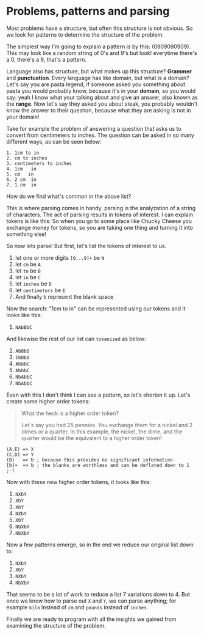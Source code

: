 # Problems, patterns and parsing

Most problems have a structure, but often this structure is not obvious. So we look for patterns to determine the structure of the problem.

The simplest way I'm going to explain a pattern is by this: (0909090909). This may look like a random string of 0's and 9's but look! everytime there's a 0, there's a 9, that's a pattern.

Language also has structure, but what makes up this structure? **Grammer** and **punctuation**. Every language has like domain, but what is a domain? Let's say you are pasta legend, if someone asked you something about pasta you would probably know, because it's in your **domain**, so you would say: yeah I know what your talking about and give an answer, also known as the **range**. Now let's say they asked you about steak, you probably wouldn't know the answer to their question, because what they are asking is not in your domain!

Take for example the problem of answering a question that asks us to convert from centimeters to inches. The question can be asked in so many different ways, as can be seen below:

```
1. 1cm to in
2. cm to inches
3. centimeters to inches
4. 1cm   in
5. cm   in
6. 2 cm  in
7. 1 cm  in
```

How do we find what's common in the above list?

This is where parsing comes in handy. parsing is the analyzation of a string of characters. The act of parsing results in tokens of interest. I can explain tokens is like this: So when you go to some place like Chucky Cheese you exchange money for tokens, so you are taking one thing and turning it into something else!

So now lets parse! But first, let's list the tokens of interest to us.

1. let one or more digits `[0...9]+` be `N`
2. let `cm` be `A`
3. let `to` be `B`
4. let `in` be `C`
5. let `inches` be `D`
6. let `centimeters` be `E`
7. And finally `␢` represent the blank space

Now the search: "1cm to in" can be represented using our tokens and it looks like this:

1. `NA␢B␢C`

And likewise the rest of our list can `tokenized` as below:

2. `A␢B␢D`
3. `E␢B␢D`
4. `A␢␢␢C`
5. `A␢␢␢C`
6. `N␢A␢␢C`
7. `N␢A␢␢C`

Even with this I don't think I can see a pattern, so let's shorten it up. Let's create some higher order tokens:

> What the heck is a higher order token?
>
> Let's say you had 25 pennies. You exchange them for a nickel and 2 dimes or a quarter. In this example, the nickel, the dime, and the quarter would be the equivalent to a higher order token!

```
(A,E) => X
(C,D) => Y
(B)   => ␢ ; because this provides no significant information
[␢]+  => ␢ ; the blanks are worthless and can be deflated down to 1 ;-)
```

Now with these new higher order tokens, it looks like this:

1. `NX␢Y`
2. `X␢Y`
3. `X␢Y`
4. `NX␢Y`
5. `X␢Y`
6. `N␢X␢Y`
7. `N␢X␢Y`

Now a few patterns emerge, so in the end we reduce our original list down to:

1. `NX␢Y`
2. `X␢Y`
3. `NX␢Y`
4. `N␢X␢Y`

That seems to be a lot of work to reduce a list 7 variations down to 4. But once we know how to
parse out `X` and `Y`, we can parse anything; for example `kilo` instead of `cm` and `pounds` instead of `inches`.

Finally we are ready to program with all the insights we gained from examining the structure of the problem.